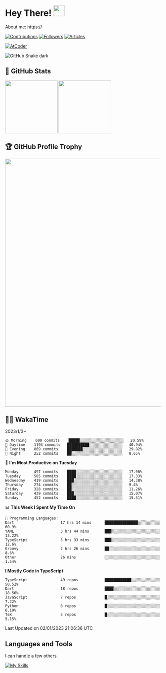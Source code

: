 # Hey There! <img width="35" src="https://user-images.githubusercontent.com/50891407/148686885-0fefeb76-4cf6-473a-9e3e-889ce5513450.gif" />

About me: https://

[![Contributions](https://badgen.org/img/qiita/akidon0000/contributions?style=for-the-badge)](https://qiita.com/akidon0000)
[![Followers](https://badgen.org/img/qiita/akidon0000/followers?style=for-the-badge)](https://qiita.com/akidon0000)
[![Articles](https://badgen.org/img/qiita/akidon0000/articles?style=for-the-badge)](https://qiita.com/akidon0000)

[![AtCoder](https://badgen.org/img/atcoder/akidon0000/rating/algorithm?style=for-the-badge)](https://atcoder.jp/users/akidon0000)


<!-- ## 🐍 Contribution -->

<img src="https://github.com/akidon0000/akidon0000/blob/output/github-contribution-grid-snake.svg" alt="GitHub Snake dark" />


## 💎 GitHub Stats

<div>
  <img height="170" align="left" src="https://github-readme-stats.vercel.app/api?username=akidon0000&count_private=true&show_icons=true&title_color=81A1C1&text_color=ECEFF4&bg_color=2E3440&icon_color=D8DEE9&border_radius=10" />
  <img height="170" src="https://github-readme-stats.vercel.app/api/top-langs/?username=akidon0000&langs_count=8&layout=compact&title_color=81A1C1&text_color=ECEFF4&bg_color=2E3440&icon_color=D8DEE9&border_radius=10" />
</div>


## 🏆 GitHub Profile Trophy

<img width="800" src="https://github-profile-trophy.vercel.app/?username=akidon0000&theme=nord&no-frame=true"/>


## 🧑‍💻 WakaTime

<!--START_SECTION:waka-->
2023/1/3~
```text
🌞 Morning    600 commits    █████░░░░░░░░░░░░░░░░░░░░   20.59%
🌆 Daytime    1193 commits   ██████████░░░░░░░░░░░░░░░   40.94%
🌃 Evening    869 commits    ███████░░░░░░░░░░░░░░░░░░   29.82%
🌙 Night      252 commits    ██░░░░░░░░░░░░░░░░░░░░░░░   8.65%

```
📅 **I'm Most Productive on Tuesday**

```text
Monday       497 commits    ████░░░░░░░░░░░░░░░░░░░░░   17.06%
Tuesday      505 commits    ████░░░░░░░░░░░░░░░░░░░░░   17.33%
Wednesday    419 commits    ███░░░░░░░░░░░░░░░░░░░░░░   14.38%
Thursday     274 commits    ██░░░░░░░░░░░░░░░░░░░░░░░   9.4%
Friday       328 commits    ██░░░░░░░░░░░░░░░░░░░░░░░   11.26%
Saturday     439 commits    ███░░░░░░░░░░░░░░░░░░░░░░   15.07%
Sunday       452 commits    ████░░░░░░░░░░░░░░░░░░░░░   15.51%

```


📊 **This Week I Spent My Time On**

```text
💬 Programming Languages:
Dart                     17 hrs 14 mins      ███████████████░░░░░░░░░░   60.9%
YAML                     3 hrs 44 mins       ███░░░░░░░░░░░░░░░░░░░░░░   13.22%
TypeScript               3 hrs 33 mins       ███░░░░░░░░░░░░░░░░░░░░░░   12.6%
Groovy                   2 hrs 26 mins       ██░░░░░░░░░░░░░░░░░░░░░░░   8.6%
Other                    26 mins             ░░░░░░░░░░░░░░░░░░░░░░░░░   1.54%

```

**I Mostly Code in TypeScript**

```text
TypeScript               49 repos            ████████████░░░░░░░░░░░░░   50.52%
Dart                     18 repos            ████░░░░░░░░░░░░░░░░░░░░░   18.56%
JavaScript               7 repos             █░░░░░░░░░░░░░░░░░░░░░░░░   7.22%
Python                   6 repos             █░░░░░░░░░░░░░░░░░░░░░░░░   6.19%
TeX                      5 repos             █░░░░░░░░░░░░░░░░░░░░░░░░   5.15%

```



 Last Updated on 02/01/2023 21:06:36 UTC
<!--END_SECTION:waka-->


## Languages and Tools

I can handle a few others.

[![My Skills](https://skillicons.dev/icons?i=swift,kotlin,androidstudio,vscode,firebase,python,django,go,aws,mysql,cpp,docker,unity,html,css,javascript,wordpress,nginx,raspberrypi)](https://skillicons.dev)
